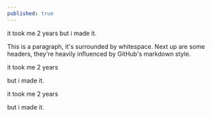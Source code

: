 ```yaml
---
published: true
---
```



it took me 2 years
but i made it.

This is a paragraph, it's surrounded by whitespace. Next up are some headers, they're heavily influenced by GitHub's markdown style.

it took me 2 years

but i made it.


it took me 2 years


but i made it.